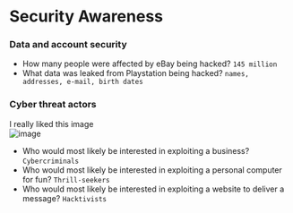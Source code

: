 # Security Awareness

### Data and account security
- How many people were affected by eBay being hacked? `145 million`
- What data was leaked from Playstation being hacked? `names, addresses, e-mail, birth dates`

### Cyber threat actors
I really liked this image <br />
![image](https://github.com/user-attachments/assets/08b874bf-2feb-4957-a6cd-73e4e039b7e0)<br />
- Who would most likely be interested in exploiting a business? `Cybercriminals`
- Who would most likely be interested in exploiting a personal computer for fun? `Thrill-seekers`
- Who would most likely be interested in exploiting a website to deliver a message? `Hacktivists`

